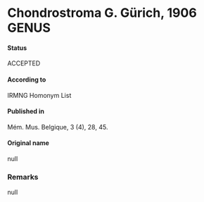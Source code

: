 Chondrostroma G. Gürich, 1906 GENUS
=======

#### Status
ACCEPTED

#### According to
IRMNG Homonym List

#### Published in
Mém. Mus. Belgique, 3 (4), 28, 45.

#### Original name
null

### Remarks
null